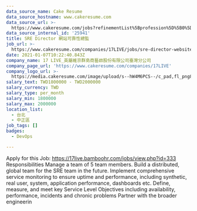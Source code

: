 ```yaml
---
data_source_name: Cake Resume
data_source_hostname: www.cakeresume.com
data_source_url: >-
  https://www.cakeresume.com/jobs?refinementList%5Bprofession%5D%5B0%5D=tech_devops&refi[…]5D=per_year&range%5Bsalary_range%5D%5Bmin%5D=1000000&page=2
data_source_internal_id: '25941'
title: SRE Director 網站可靠性總監
job_url: >-
  https://www.cakeresume.com/companies/17LIVE/jobs/sre-director-website-reliability-director
date: 2021-01-07T10:22:40.843Z
company_name: 17 LIVE_英屬維京群島商藝啟股份有限公司臺灣分公司
company_page_url: 'https://www.cakeresume.com/companies/17LIVE'
company_logo_url: >-
  https://media.cakeresume.com/image/upload/s--hW4M6PCS--/c_pad,fl_png8,h_200,w_200/v1594723406/rzoniu2aptetujnlvj0h.png
salary_text: TWD1800000 - TWD2000000
salary_currency: TWD
salary_type: per_month
salary_min: 1800000
salary_max: 2000000
location_list:
  - 台北
  - 中正區
job_tags: []
badges:
  - DevOps

---
```


Apply for this Job: https://17live.bamboohr.com/jobs/view.php?id=333 Responsibilities Manage a team of 5 team members. Build a distributed, global team for the SRE team in the future. Implement comprehensive service monitoring to ensure uptime and performance, including synthetic, real user, system, application performance, dashboards etc. Define, measure, and meet key Service Level Objectives including availability, performance, incidents and chronic problems Partner with the broader engineerin